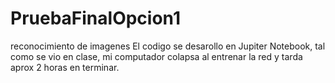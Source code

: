 # PruebaFinalOpcion1
reconocimiento de imagenes
El codigo se desarollo en Jupiter Notebook, tal como se vio en clase, mi computador colapsa al entrenar la red y tarda aprox 2 horas en terminar.
